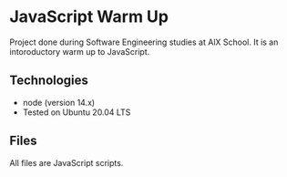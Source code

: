 # JavaScript Warm Up

Project done during Software Engineering studies at AlX School. It is an intoroductory warm up to JavaScript.

## Technologies
* node (version 14.x)
* Tested on Ubuntu 20.04 LTS

## Files

All files are JavaScript scripts.
